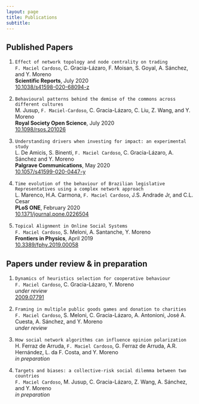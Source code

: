 ```yaml
---
layout: page
title: Publications
subtitle: 
---
```


## Published Papers

1. `Effect of network topology and node centrality on trading`  
`F. Maciel Cardoso`, C. Gracia-Lázaro, F. Moisan, S. Goyal, A. Sánchez, and Y. Moreno  
**Scientific Reports**, July 2020  
<i class="ai ai-doi"></i> [10.1038/s41598-020-68094-z](https://doi.org/10.1038/s41598-020-68094-z)

1. `Behavioural patterns behind the demise of the commons across different cultures`  
M. Jusup, `F. Maciel-Cardoso`, C. Gracia-Lázaro, C. Liu, Z. Wang, and Y. Moreno  
**Royal Society Open Science**, July 2020  
<i class="ai ai-doi"></i> [10.1098/rsos.201026](https://doi.org/10.1098/rsos.201026)

1. `Understanding drivers when investing for impact: an experimental study`  
L. De Amicis, S. Binenti, `F. Maciel Cardoso`, C. Gracia-Lázaro, A. Sánchez and Y. Moreno  
**Palgrave Communications**, May 2020  
<i class="ai ai-doi"></i> [10.1057/s41599-020-0447-y](https://doi.org/10.1057/s41599-020-0447-y)

1. `Time evolution of the behaviour of Brazilian legislative Representatives using a complex network approach`  
L. Marenco, H.A. Carmona, `F. Maciel Cardoso`, J.S. Andrade Jr, and C.L. Cesar  
**PLoS ONE**, February 2020  
<i class="ai ai-doi"></i> [10.1371/journal.pone.0226504](https://doi.org/10.1371/journal.pone.0226504)

1. `Topical Alignment in Online Social Systems`  
`F. Maciel Cardoso`, S. Meloni, A. Santanche, Y. Moreno  
**Frontiers in Physics**, April 2019  
<i class="ai ai-doi"></i> [10.3389/fphy.2019.00058](https://doi.org/10.3389/fphy.2019.00058)

## Papers under review & in preparation

1. `Dynamics of heuristics selection for cooperative behaviour`  
`F. Maciel Cardoso`, C. Gracia-Lázaro, Y. Moreno  
*under review*  
<i class="ai ai-arxiv"></i> [2009.07791](https://arxiv.org/abs/2009.07791)

1. `Framing in multiple public goods games and donation to charities`  
`F. Maciel Cardoso`, S. Meloni, C. Gracia-Lázaro, A. Antonioni, José A. Cuesta, A. Sánchez, and Y. Moreno  
*under review*  

1. `How social network algorithms can influence opinion polarization`  
H. Ferraz de Arruda, `F. Maciel Cardoso`, G. Ferraz de Arruda, A.R. Hernández, L. da F. Costa, and Y. Moreno  
*in preparation*  

1. `Targets and biases: a collective-risk social dilemma between two countries`  
`F. Maciel Cardoso`, M. Jusup, C. Gracia-Lázaro, Z. Wang, A. Sánchez, and Y. Moreno  
*in preparation*
